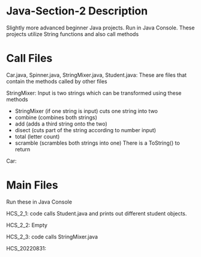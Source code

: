 # Java-Section-2 Description
Slightly more advanced beginner Java projects. Run in Java Console.
These projects utilize String functions and also call methods

# Call Files
Car.java, Spinner.java, StringMixer.java, Student.java:
  These are files that contain the methods called by other files

StringMixer: Input is two strings which can be transformed using these methods
- StringMixer (if one string is input) cuts one string into two
- combine (combines both strings)
- add (adds a third string onto the two)
- disect (cuts part of the string according to number input)
- total (letter count)
- scramble (scrambles both strings into one)
There is a ToString() to return

Car: 



# Main Files
Run these in Java Console

HCS_2_1: code calls Student.java and prints out different student objects.

HCS_2_2: Empty

HCS_2_3: code calls StringMixer.java

HCS_20220831: 

